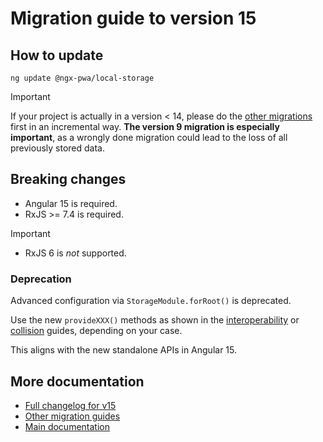 # Migration guide to version 15

## How to update

```
ng update @ngx-pwa/local-storage
```

> [!IMPORTANT]
> If your project is actually in a version < 14, please do the [other migrations](../MIGRATION.md) first in an incremental way. **The version 9 migration is especially important**, as a wrongly done migration could lead to the loss of all previously stored data.

## Breaking changes

- Angular 15 is required.
- RxJS >= 7.4 is required.

> [!IMPORTANT]
> - RxJS 6 is *not* supported.

### Deprecation

Advanced configuration via `StorageModule.forRoot()` is deprecated.

Use the new `provideXXX()` methods as shown in the [interoperability](./INTEROPERABILITY.md) or [collision](./COLLISION.md) guides, depending on your case.

This aligns with the new standalone APIs in Angular 15.

## More documentation

- [Full changelog for v15](../CHANGELOG.md)
- [Other migration guides](../MIGRATION.md)
- [Main documentation](../README.md)
